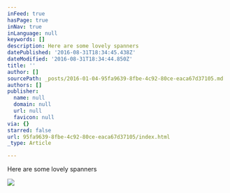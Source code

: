 ```yaml
---
inFeed: true
hasPage: true
inNav: true
inLanguage: null
keywords: []
description: Here are some lovely spanners
datePublished: '2016-08-31T18:34:45.438Z'
dateModified: '2016-08-31T18:34:44.850Z'
title: ''
author: []
sourcePath: _posts/2016-01-04-95fa9639-8fbe-4c92-80ce-eaca67d37105.md
authors: []
publisher:
  name: null
  domain: null
  url: null
  favicon: null
via: {}
starred: false
url: 95fa9639-8fbe-4c92-80ce-eaca67d37105/index.html
_type: Article

---
```

Here are some lovely spanners

![](https://the-grid-user-content.s3-us-west-2.amazonaws.com/07b66923-b6a9-4082-b244-aa935e6d1172.jpg)